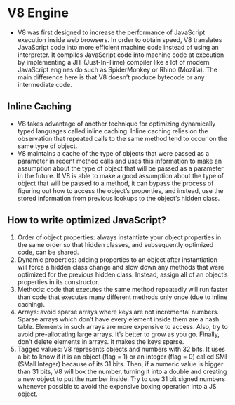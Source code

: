 # V8 Engine

- V8 was first designed to increase the performance of JavaScript execution inside web browsers. In order to obtain speed, V8 translates JavaScript code into more efficient machine code instead of using an interpreter. It compiles JavaScript code into machine code at execution by implementing a JIT (Just-In-Time) compiler like a lot of modern JavaScript engines do such as SpiderMonkey or Rhino (Mozilla). The main difference here is that V8 doesn’t produce bytecode or any intermediate code.


## Inline Caching 

- V8 takes advantage of another technique for optimizing dynamically typed languages called inline caching. Inline caching relies on the observation that repeated calls to the same method tend to occur on the same type of object.
- V8 maintains a cache of the type of objects that were passed as a parameter in recent method calls and uses this information to make an assumption about the type of object that will be passed as a parameter in the future. If V8 is able to make a good assumption about the type of object that will be passed to a method, it can bypass the process of figuring out how to access the object’s properties, and instead, use the stored information from previous lookups to the object’s hidden class.


## How to write optimized JavaScript?

1. Order of object properties: always instantiate your object properties in the same order so that hidden classes, and subsequently optimized code, can be shared.
2. Dynamic properties: adding properties to an object after instantiation will force a hidden class change and slow down any methods that were optimized for the previous hidden class. Instead, assign all of an object’s properties in its constructor.
3. Methods: code that executes the same method repeatedly will run faster than code that executes many different methods only once (due to inline caching).
4. Arrays: avoid sparse arrays where keys are not incremental numbers. Sparse arrays which don’t have every element inside them are a hash table. Elements in such arrays are more expensive to access. Also, try to avoid pre-allocating large arrays. It’s better to grow as you go. Finally, don’t delete elements in arrays. It makes the keys sparse.
5. Tagged values: V8 represents objects and numbers with 32 bits. It uses a bit to know if it is an object (flag = 1) or an integer (flag = 0) called SMI (SMall Integer) because of its 31 bits. Then, if a numeric value is bigger than 31 bits, V8 will box the number, turning it into a double and creating a new object to put the number inside. Try to use 31 bit signed numbers whenever possible to avoid the expensive boxing operation into a JS object.
